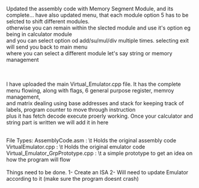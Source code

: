 Updated the assembly code with Memory Segment Module, and its complete...
have also updated menu, that each module option 5 has to be selcted to shift different modules. <br>
otherwise you can remain within the slected module and use it's option eg being in calculator module<br>
and you can select option od add/su/mul/div multiple times. selecting exit will send you back to main menu<br>
where you can select a different module let's say string or memory management


<br><br>
I have uploaded the main Virtual_Emulator.cpp file.
It has the complete menu flowing, along with flags, 6 general purpose register, memroy management,<br>
and matrix dealing using base addresses and stack for keeping track of labels, program counter to move through instruction<br>
plus it has fetch decode execute proerly working. Once your calculator and string part is written we will add it in here<br>

<br>
File Types:
AssemblyCode.asm : \t Holds the original assembly code<br>
VirtualEmulator.cpp : \t Holds the original emulator code<br>
Virtual_Emulator_GrpPrototype.cpp : \t a simple prototype to get an idea on how the program will flow<br>

<br>
Things need to be done.
1- Create an ISA
2- Will need to update Emulator according to it (make sure the program doesnt crash)
